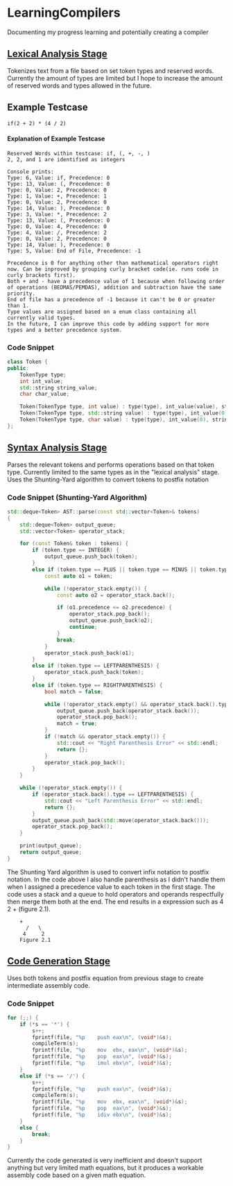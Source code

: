 # LearningCompilers
Documenting my progress learning and potentially creating a compiler

## [Lexical Analysis Stage](https://github.com/Shivar-J/LearningCompilers/tree/LexicalAnalyzer)
Tokenizes text from a file based on set token types and reserved words. Currently the amount of types are limited but I hope to increase the amount of reserved words and types allowed in the future.

## Example Testcase
```
if(2 + 2) * (4 / 2)
```

#### Explanation of Example Testcase
```
Reserved Words within testcase: if, (, +, -, )
2, 2, and 1 are identified as integers

Console prints:
Type: 6, Value: if, Precedence: 0
Type: 13, Value: (, Precedence: 0
Type: 0, Value: 2, Precedence: 0
Type: 1, Value: +, Precedence: 1
Type: 0, Value: 2, Precedence: 0
Type: 14, Value: ), Precedence: 0
Type: 3, Value: *, Precedence: 2
Type: 13, Value: (, Precedence: 0
Type: 0, Value: 4, Precedence: 0
Type: 4, Value: /, Precedence: 2
Type: 0, Value: 2, Precedence: 0
Type: 14, Value: ), Precedence: 0
Type: 5, Value: End of File, Precedence: -1

Precedence is 0 for anything other than mathematical operators right now. Can be inproved by grouping curly bracket code(ie. runs code in curly brackets first).
Both + and - have a precedence value of 1 because when following order of operations (BEDMAS/PEMDAS), addition and subtraction have the same priority.
End of file has a precedence of -1 because it can't be 0 or greater than 1.
Type values are assigned based on a enum class containing all currently valid types.
In the future, I can improve this code by adding support for more types and a better precedence system.
```

### Code Snippet
```cpp
class Token {
public:
    TokenType type;
    int int_value;
    std::string string_value;
    char char_value;

    Token(TokenType type, int value) : type(type), int_value(value), string_value(""), char_value(' ') {}
    Token(TokenType type, std::string value) : type(type), int_value(0), string_value(value), char_value(' ') {}
    Token(TokenType type, char value) : type(type), int_value(0), string_value(""), char_value(value) {}
};
```

## [Syntax Analysis Stage](https://github.com/Shivar-J/LearningCompilers/tree/SyntaxAnalysis)
Parses the relevant tokens and performs operations based on that token type. Currently limited to the same types as in the "lexical analysis" stage. Uses the Shunting-Yard algorithm to convert tokens to postfix notation

### Code Snippet (Shunting-Yard Algorithm)
```cpp
std::deque<Token> AST::parse(const std::vector<Token>& tokens)
{
	std::deque<Token> output_queue;
	std::vector<Token> operator_stack;

	for (const Token& token : tokens) {
		if (token.type == INTEGER) {
			output_queue.push_back(token);
		}
		else if (token.type == PLUS || token.type == MINUS || token.type == MUL || token.type == DIV) {
			const auto o1 = token;

			while (!operator_stack.empty()) {
				const auto o2 = operator_stack.back();

				if (o1.precedence <= o2.precedence) {
					operator_stack.pop_back();
					output_queue.push_back(o2);
					continue;
				}
				break;
			}
			operator_stack.push_back(o1);
		}
		else if (token.type == LEFTPARENTHESIS) {
			operator_stack.push_back(token);
		}
		else if (token.type == RIGHTPARENTHESIS) {
			bool match = false;

			while (!operator_stack.empty() && operator_stack.back().type != LEFTPARENTHESIS) {
				output_queue.push_back(operator_stack.back());
				operator_stack.pop_back();
				match = true;
			}
			if (!match && operator_stack.empty()) {
				std::cout << "Right Parenthesis Error" << std::endl;
				return {};
			}
			operator_stack.pop_back();
		}
	}

	while (!operator_stack.empty()) {
		if (operator_stack.back().type == LEFTPARENTHESIS) {
			std::cout << "Left Parenthesis Error" << std::endl;
			return {};
		}
		output_queue.push_back(std::move(operator_stack.back()));
		operator_stack.pop_back();
	}

	print(output_queue);
	return output_queue;
}
```
The Shunting Yard algorithm is used to convert infix notation to postfix notation. In the code above I also handle parenthesis as I didn't handle them when I assigned a precedence value to each token in the first stage. The code uses a stack and a queue to hold operators and operands respectfully then merge them both at the end. The end results in a expression such as 4 2 + (figure 2.1). 

```
	+
      /   \
     4     2
    Figure 2.1
```

## [Code Generation Stage](https://github.com/Shivar-J/LearningCompilers/tree/CodeGeneration)
Uses both tokens and postfix equation from previous stage to create intermediate assembly code.

### Code Snippet
```cpp
for (;;) {
	if (*s == '*') {
		s++;
		fprintf(file, "%p    push eax\n", (void*)&s);
		compileTerm(s);
		fprintf(file, "%p    mov  ebx, eax\n", (void*)&s);
		fprintf(file, "%p    pop  eax\n", (void*)&s);
		fprintf(file, "%p    imul ebx\n", (void*)&s);
	}
	else if (*s == '/') {
		s++;
		fprintf(file, "%p    push eax\n", (void*)&s);
		compileTerm(s);
		fprintf(file, "%p    mov  ebx, eax\n", (void*)&s);
		fprintf(file, "%p    pop  eax\n", (void*)&s);
		fprintf(file, "%p    idiv ebx\n", (void*)&s);
	}
	else {
		break;
	}
}
```

Currently the code generated is very inefficient and doesn't support anything but very limited math equations, but it produces a workable assembly code based on a given math equation.
